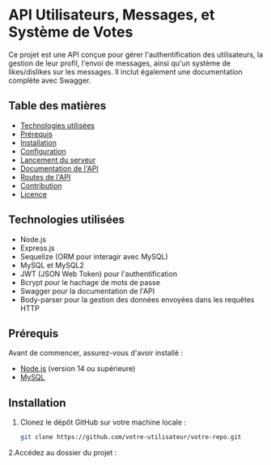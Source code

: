 # API Utilisateurs, Messages, et Système de Votes

Ce projet est une API conçue pour gérer l'authentification des utilisateurs, la gestion de leur profil, l'envoi de messages, ainsi qu'un système de likes/dislikes sur les messages. Il inclut également une documentation complète avec Swagger.

## Table des matières
- [Technologies utilisées](#technologies-utilisées)
- [Prérequis](#prérequis)
- [Installation](#installation)
- [Configuration](#configuration)
- [Lancement du serveur](#lancement-du-serveur)
- [Documentation de l'API](#documentation-de-lapi)
- [Routes de l'API](#routes-de-lapi)
- [Contribution](#contribution)
- [Licence](#licence)

## Technologies utilisées

- Node.js
- Express.js
- Sequelize (ORM pour interagir avec MySQL)
- MySQL et MySQL2
- JWT (JSON Web Token) pour l'authentification
- Bcrypt pour le hachage de mots de passe
- Swagger pour la documentation de l'API
- Body-parser pour la gestion des données envoyées dans les requêtes HTTP

## Prérequis

Avant de commencer, assurez-vous d'avoir installé :

- [Node.js](https://nodejs.org/en/) (version 14 ou supérieure)
- [MySQL](https://www.mysql.com/)

## Installation

1. Clonez le dépôt GitHub sur votre machine locale :

   ```bash
   git clone https://github.com/votre-utilisateur/votre-repo.git
2.Accédez au dossier du projet :

   ```bash
 
